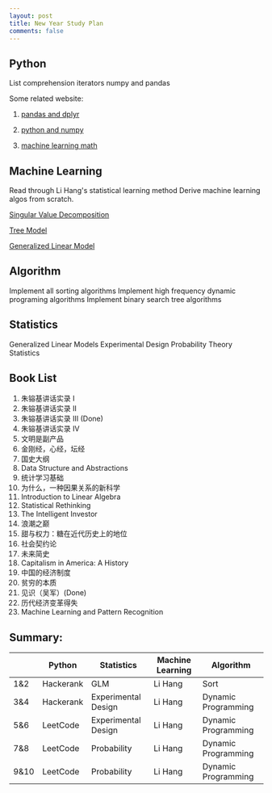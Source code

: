 ```yaml
---
layout: post
title: New Year Study Plan
comments: false
---
```



## Python
List comprehension
iterators
numpy and pandas

Some related website:
1. [pandas and dplyr](https://pandas.pydata.org/pandas-docs/stable/getting_started/comparison/comparison_with_r.html)

2. [python and numpy](https://www.labri.fr/perso/nrougier/from-python-to-numpy/)

3. [machine learning math](https://www.bilibili.com/video/av70839977/?spm_id_from=333.788.videocard.0)


## Machine Learning
Read through Li Hang's statistical learning method
Derive machine learning algos from scratch.

[Singular Value Decomposition](https://www.cs.cmu.edu/~venkatg/teaching/CStheory-infoage/book-chapter-4.pdf)

[Tree Model](https://xgboost.readthedocs.io/en/latest/tutorials/model.html)

[Generalized Linear Model](https://www.amazon.ca/Introduction-Generalized-Linear-Models-Fourth/dp/1138741515/)


## Algorithm
Implement all sorting algorithms
Implement high frequency dynamic programing algorithms
Implement binary search tree algorithms


## Statistics
Generalized Linear Models
Experimental Design
Probability Theory
Statistics

## Book List
1. 朱镕基讲话实录 I
1. 朱镕基讲话实录 II
1. 朱镕基讲话实录 III (Done)
1. 朱镕基讲话实录 IV
2. 文明是副产品
3. 金刚经，心经，坛经
4. 国史大纲
5. Data Structure and Abstractions
6. 统计学习基础
7. 为什么，一种因果关系的新科学
8. Introduction to Linear Algebra
9. Statistical Rethinking
10. The Intelligent Investor
11. 浪潮之巅
12. 甜与权力：糖在近代历史上的地位
13. 社会契约论
14. 未来简史
15. Capitalism in America: A History
16. 中国的经济制度
17. 贫穷的本质
18. 见识（吴军）(Done)
19. 历代经济变革得失
20. Machine Learning and Pattern Recognition


## Summary:
|      | Python    | Statistics          | Machine Learning | Algorithm           |
|------|-----------|---------------------|------------------|---------------------|
| 1&2  | Hackerank | GLM                 | Li Hang          | Sort                |
| 3&4  | Hackerank | Experimental Design | Li Hang          | Dynamic Programming |
| 5&6  | LeetCode  | Experimental Design | Li Hang          | Dynamic Programming |
| 7&8  | LeetCode  | Probability         | Li Hang          | Dynamic Programming |
| 9&10 | LeetCode  | Probability         | Li Hang          | Dynamic Programming |
